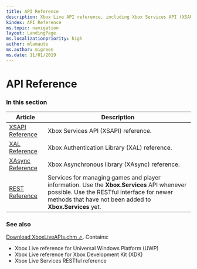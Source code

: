 ```yaml
---
title: API Reference
description: Xbox Live API reference, including Xbox Services API (XSAPI), WinRT, Xbox Authentication Library (XAL), XAsync, and RESTful APIs.
kindex: API Reference
ms.topic: navigation
layout: LandingPage
ms.localizationpriority: high
author: mlamaute
ms.author: migreen
ms.date: 11/01/2019
---
```


# API Reference


### In this section

| Article | Description |
|---------|-------------|
| [XSAPI Reference](xsapi/live-xsapi-nav.md) | Xbox Services API (XSAPI) reference. |
| [XAL Reference](xal/live-xal-nav.md) | Xbox Authentication Library (XAL) reference. |
| [XAsync Reference](xasync/live-xasync-nav.md) | Xbox Asynchronous library (XAsync) reference. |
| [REST Reference](xbox-live-rest/atoc-xboxlivews-reference.md) | Services for managing games and player information. Use the **Xbox.Services** API whenever possible. Use the RESTful interface for newer methods that have not been added to **Xbox.Services** yet. |


### See also

<a href="https://aka.ms/xboxliveuwpdocs" target="_blank">Download XboxLiveAPIs.chm &#11008;</a>. Contains:
* Xbox Live reference for Universal Windows Platform (UWP)
* Xbox Live reference for Xbox Development Kit (XDK)
* Xbox Live Services RESTful reference
